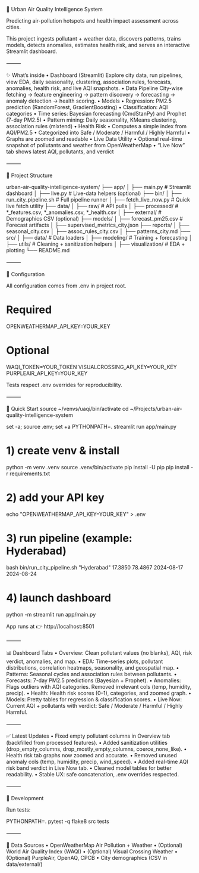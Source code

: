 🌆 Urban Air Quality Intelligence System

Predicting air-pollution hotspots and health impact assessment across cities.

This project ingests pollutant + weather data, discovers patterns, trains models, detects anomalies, estimates health risk, and serves an interactive Streamlit dashboard.

⸻

✨ What’s inside
	•	Dashboard (Streamlit)
Explore city data, run pipelines, view EDA, daily seasonality, clustering, association rules, forecasts, anomalies, health risk, and live AQI snapshots.
	•	Data Pipeline
City-wise fetching → feature engineering → pattern discovery → forecasting → anomaly detection → health scoring.
	•	Models
	•	Regression: PM2.5 prediction (RandomForest, GradientBoosting)
	•	Classification: AQI categories
	•	Time series: Bayesian forecasting (CmdStanPy) and Prophet (7-day PM2.5)
	•	Pattern mining: Daily seasonality, KMeans clustering, association rules (mlxtend)
	•	Health Risk
	•	Computes a simple index from AQI/PM2.5
	•	Categorized into Safe / Moderate / Harmful / Highly Harmful
	•	Graphs are zoomed and readable
	•	Live Data Utility
	•	Optional real-time snapshot of pollutants and weather from OpenWeatherMap
	•	“Live Now” tab shows latest AQI, pollutants, and verdict

⸻

🧭 Project Structure

urban-air-quality-intelligence-system/
├── app/
│   ├── main.py              # Streamlit dashboard
│   ├── live.py              # Live-data helpers (optional)
├── bin/
│   ├── run_city_pipeline.sh # Full pipeline runner
│   ├── fetch_live_now.py    # Quick live fetch utility
├── data/
│   ├── raw/                 # API pulls
│   ├── processed/           # *_features.csv, *_anomalies.csv, *_health.csv
│   ├── external/            # Demographics CSV (optional)
├── models/
│   ├── forecast_pm25.csv    # Forecast artifacts
│   ├── supervised_metrics_city.json
├── reports/
│   ├── seasonal_city.csv
│   ├── assoc_rules_city.csv
│   ├── patterns_city.md
├── src/
│   ├── data/                # Data loaders
│   ├── modeling/            # Training + forecasting
│   ├── utils/               # Cleaning + sanitization helpers
│   ├── visualization/       # EDA + plotting
└── README.md


⸻

🔑 Configuration

All configuration comes from .env in project root.

# Required
OPENWEATHERMAP_API_KEY=YOUR_KEY

# Optional
WAQI_TOKEN=YOUR_TOKEN
VISUALCROSSING_API_KEY=YOUR_KEY
PURPLEAIR_API_KEY=YOUR_KEY

Tests respect .env overrides for reproducibility.

⸻

🚀 Quick Start
source ~/venvs/uaqi/bin/activate
cd ~/Projects/urban-air-quality-intelligence-system

set -a; source .env; set +a
PYTHONPATH=. streamlit run app/main.py
# 1) create venv & install
python -m venv .venv
source .venv/bin/activate
pip install -U pip
pip install -r requirements.txt

# 2) add your API key
echo "OPENWEATHERMAP_API_KEY=YOUR_KEY" > .env

# 3) run pipeline (example: Hyderabad)
bash bin/run_city_pipeline.sh "Hyderabad" 17.3850 78.4867 2024-08-17 2024-08-24

# 4) launch dashboard
python -m streamlit run app/main.py

App runs at 👉 http://localhost:8501

⸻

📊 Dashboard Tabs
	•	Overview:
Clean pollutant values (no blanks), AQI, risk verdict, anomalies, and map.
	•	EDA:
Time-series plots, pollutant distributions, correlation heatmaps, seasonality, and geospatial map.
	•	Patterns:
Seasonal cycles and association rules between pollutants.
	•	Forecasts:
7-day PM2.5 predictions (Bayesian + Prophet).
	•	Anomalies:
Flags outliers with AQI categories. Removed irrelevant cols (temp, humidity, precip).
	•	Health:
Health risk scores (0–1), categories, and zoomed graph.
	•	Models:
Pretty tables for regression & classification scores.
	•	Live Now:
Current AQI + pollutants with verdict: Safe / Moderate / Harmful / Highly Harmful.

⸻

✅ Latest Updates
	•	Fixed empty pollutant columns in Overview tab (backfilled from processed features).
	•	Added sanitization utilities (drop_empty_columns, drop_mostly_empty_columns, coerce_none_like).
	•	Health risk tab graphs now zoomed and accurate.
	•	Removed unused anomaly cols (temp, humidity, precip, wind_speed).
	•	Added real-time AQI risk band verdict in Live Now tab.
	•	Cleaned model tables for better readability.
	•	Stable UX: safe concatenation, .env overrides respected.

⸻

🧪 Development

Run tests:

PYTHONPATH=. pytest -q
flake8 src tests


⸻

📁 Data Sources
	•	OpenWeatherMap Air Pollution + Weather
	•	(Optional) World Air Quality Index (WAQI)
	•	(Optional) Visual Crossing Weather
	•	(Optional) PurpleAir, OpenAQ, CPCB
	•	City demographics (CSV in data/external/)
